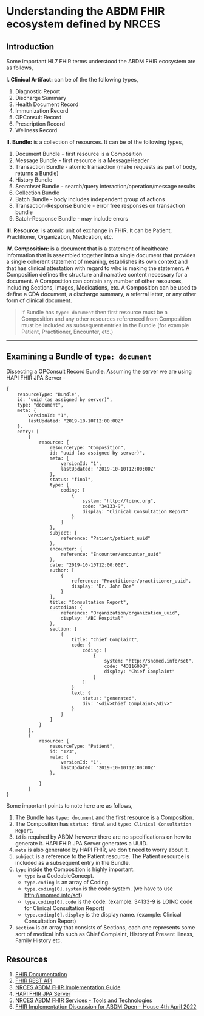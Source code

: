 # Understanding the ABDM FHIR ecosystem defined by NRCES

## Introduction

Some important HL7 FHIR terms understood the ABDM FHIR ecosystem are as follows,

**I. Clinical Artifact:** can be of the the following types,
1. Diagnostic Report
2. Discharge Summary
3. Health Document Record
4. Immunization Record
5. OPConsult Record
6. Prescription Record
7. Wellness Record

**II. Bundle:** is a collection of resources. It can be of the following types,
1. Document Bundle - first resource is a Composition
2. Message Bundle - first resource is a MessageHeader
3. Transaction Bundle - atomic transaction (make requests as part of body, returns a Bundle)
4. History Bundle 
5. Searchset Bundle - search/query interaction/operation/message results
6. Collection Bundle
7. Batch Bundle - body includes independent group of actions
8. Transaction-Response Bundle - error free responses on transaction bundle
9. Batch-Response Bundle - may include errors

**III. Resource:** is atomic unit of exchange in FHIR. It can be Patient, Practitioner, Organization, Medication, etc.

**IV. Composition:** is a document that is a statement of healthcare information that is assembled together into a single document that provides a single coherent statement of meaning, establishes its own context and that has clinical attestation with regard to who is making the statement. A Composition defines the structure and narrative content necessary for a document. A Composition can contain any number of other resources, including Sections, Images, Medications, etc. A Composition can be used to define a CDA document, a discharge summary, a referral letter, or any other form of clinical document.

> If Bundle has `type: document` then first resource must be a Composition and any other resources referenced from Composition must be included as subsequent entries in the Bundle (for example Patient, Practitioner, Encounter, etc.)
---

## Examining a Bundle of `type: document`

Dissecting a OPConsult Record Bundle. Assuming the server we are using HAPI FHIR JPA Server -

```
{
    resourceType: "Bundle",
    id: "uuid (as assigned by server)",
    type: "document",
    meta: {
        versionId: "1",
        lastUpdated: "2019-10-10T12:00:00Z"
    },
    entry: [
        {
            resource: {
                resourceType: "Composition",
                id: "uuid (as assigned by server)",
                meta: {
                    versionId: "1",
                    lastUpdated: "2019-10-10T12:00:00Z"
                },
                status: "final",
                type: {
                    coding: [
                        {
                            system: "http://loinc.org",
                            code: "34133-9",
                            display: "Clinical Consultation Report"
                        }
                    ]
                },
                subject: {
                    reference: "Patient/patient_uuid"
                },
                encounter: {
                    reference: "Encounter/encounter_uuid"
                },
                date: "2019-10-10T12:00:00Z",
                author: [
                    {
                        reference: "Practitioner/practitioner_uuid",
                        display: "Dr. John Doe"
                    }
                ],
                title: "Consultation Report",
                custodian: {
                    reference: "Organization/organization_uuid",
                    display: "ABC Hospital"
                },
                section: [
                    {
                        title: "Chief Complaint",
                        code: {
                            coding: [
                                {
                                    system: "http://snomed.info/sct",
                                    code: "43116000",
                                    display: "Chief Complaint"
                                }
                            ]
                        }
                        text: {
                            status: "generated",
                            div: "<div>Chief Complaint</div>"
                        }
                    }
                ]
            }
        },
        {
            resource: {
                resourceType: "Patient",
                id: "123",
                meta: {
                    versionId: "1",
                    lastUpdated: "2019-10-10T12:00:00Z"
                },

            }
        }
}
```
Some important points to note here are as follows,

1. The Bundle has `type: document` and the first resource is a Composition.
2. The Composition has `status: final` and `type: Clinical Consultation Report`.
3. `id` is required by ABDM however there are no specifications on how to generate it. HAPI FHIR JPA Server generates a UUID. 
4. `meta` is also generated by HAPI FHIR, we don't need to worry about it.
5. `subject` is a reference to the Patient resource. The Patient resource is included as a subsequent entry in the Bundle.
6. `type` inside the Composition is highly important.
    - `type` is a CodeableConcept.
    - `type.coding` is an array of Coding.
    - `type.coding[0].system` is the code system. (we have to use http://snomed.info/sct)
    - `type.coding[0].code` is the code. (example: 34133-9 is LOINC code for Clinical Consultation Report)
    - `type.coding[0].display` is the display name. (example: Clinical Consultation Report)
7. `section` is an array that consists of Sections, each one represents some sort of medical info such as Chief Complaint, History of Present Illness, Family History etc.

## Resources

1. [FHIR Documentation](https://www.hl7.org/fhir/)
2. [FHIR REST API](https://www.hl7.org/fhir/http.html)
3. [NRCES ABDM FHIR Implementation Guide](https://www.nrces.in/ndhm/fhir/r4/index.html)
4. [HAPI FHIR JPA Server](https://hapifhir.io/hapi-fhir/docs/server_jpa/introduction.html)
5. [NRCES ABDM FHIR Services - Tools and Technologies](https://nrces.in/services/tools-and-technologies)
6. [FHIR Implementation Discussion for ABDM Open – House 4th April 2022](https://www.youtube.com/watch?v=7sCVVHLALNg)